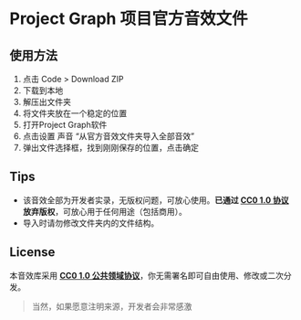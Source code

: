 # Project Graph 项目官方音效文件

## 使用方法

1. 点击 Code > Download ZIP
2. 下载到本地
3. 解压出文件夹
4. 将文件夹放在一个稳定的位置
5. 打开Project Graph软件
6. 点击设置 声音 “从官方音效文件夹导入全部音效”
7. 弹出文件选择框，找到刚刚保存的位置，点击确定

## Tips

- 该音效全部为开发者实录，无版权问题，可放心使用。**已通过 [CC0 1.0 协议](LICENSE) 放弃版权**，可放心用于任何用途（包括商用）。  
- 导入时请勿修改文件夹内的文件结构。

## License  
本音效库采用 **[CC0 1.0 公共领域协议](LICENSE)**，你无需署名即可自由使用、修改或二次分发。  
> 当然，如果愿意注明来源，开发者会非常感激
